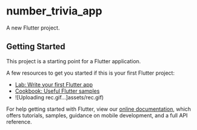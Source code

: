 # number_trivia_app

A new Flutter project.

## Getting Started

This project is a starting point for a Flutter application.

A few resources to get you started if this is your first Flutter project:

- [Lab: Write your first Flutter app](https://flutter.dev/docs/get-started/codelab)
- [Cookbook: Useful Flutter samples](https://flutter.dev/docs/cookbook)
- ![Uploading rec.gif…]assets/rec.gif)

For help getting started with Flutter, view our
[online documentation](https://flutter.dev/docs), which offers tutorials,
samples, guidance on mobile development, and a full API reference.

